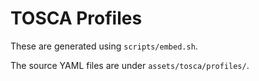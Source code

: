 TOSCA Profiles
==============

These are generated using `scripts/embed.sh`.

The source YAML files are under `assets/tosca/profiles/`.
